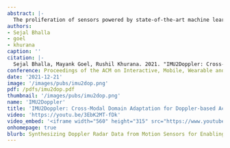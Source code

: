 ```yaml
---
abstract: |-
  The proliferation of sensors powered by state-of-the-art machine learning techniques can now infer context, recognize activities and enable interactions. A key component required to build these automated sensing systems is labeled training data. However, the cost of collecting and labeling new data impedes our ability to deploy new sensors to recognize human activities. We tackle this challenge using domain adaptation i.e., using existing labeled data in a different domain to aid the training of a machine learning model for a new sensor. In this paper, we use off-the-shelf smartwatch IMU datasets to train an activity recognition system for mmWave radar sensor with minimally labeled data. We demonstrate that despite the lack of extensive datasets for mmWave radar, we are able to use our domain adaptation approach to build an activity recognition system that classifies between 10 activities with an accuracy of 70% with only 15 seconds of labeled doppler data. We also present results for a range of available labeled data (10 - 30 seconds) and show that our approach outperforms the baseline in every single scenario. We take our approach a step further and show that multiple IMU datasets can be combined together to act as a single source for our domain adaptation approach.
authors:
- Sejal Bhalla
- goel
- khurana
caption: ''
citation: |-
  Sejal Bhalla, Mayank Goel, Rushil Khurana. 2021. "IMU2Doppler: Cross-Modal Domain Adaptation for Doppler-based Activity Recognition Using IMU Data." Proceedings of the ACM on Interactive, Mobile, Wearable and Ubiquitous Technologies 5.4 (2021): 1-20.
conference: Proceedings of the ACM on Interactive, Mobile, Wearable and Ubiquitous Technologies (IMWUT)
date: '2021-12-21'
image: '/images/pubs/imu2dop.png'
pdf: /pdfs/imu2dop.pdf
thumbnail: '/images/pubs/imu2dop.png'
name: 'IMU2Doppler'
title: 'IMU2Doppler: Cross-Modal Domain Adaptation for Doppler-based Activity Recognition Using IMU Data'
video: 'https://youtu.be/3EbK2MT-fDk'
video_embed: '<iframe width="560" height="315" src="https://www.youtube.com/embed/3EbK2MT-fDk" frameborder="0" allowfullscreen></iframe>'
onhomepage: true
blurb: Synthesizing Doppler Radar Data from Motion Sensors for Enabling Deployable Activity Recognition
---
```

